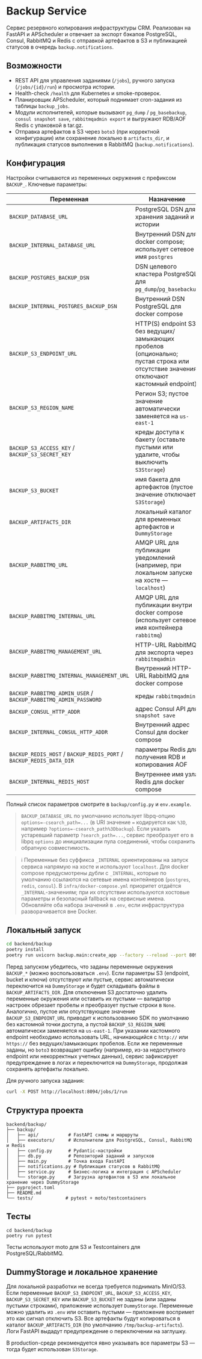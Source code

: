 # Backup Service

Сервис резервного копирования инфраструктуры CRM. Реализован на FastAPI и APScheduler и отвечает за экспорт бэкапов PostgreSQL, Consul, RabbitMQ и Redis с отправкой артефактов в S3 и публикацией статусов в очередь `backup.notifications`.

## Возможности
- REST API для управления заданиями (`/jobs`), ручного запуска (`/jobs/{id}/run`) и просмотра истории.
- Health-check `/health` для Kubernetes и smoke-проверок.
- Планировщик APScheduler, который поднимает cron-задания из таблицы `backup_jobs`.
- Модули исполнителей, которые вызывают `pg_dump` / `pg_basebackup`, `consul snapshot save`, `rabbitmqadmin export` и выгружают RDB/AOF Redis с упаковкой в tar.gz.
- Отправка артефактов в S3 через `boto3` (при корректной конфигурации) или сохранение локально в `artifacts_dir`,
  и публикация статусов выполнения в RabbitMQ (`backup.notifications`).

## Конфигурация
Настройки считываются из переменных окружения с префиксом `BACKUP_`. Ключевые параметры:

| Переменная | Назначение |
|------------|------------|
| `BACKUP_DATABASE_URL` | PostgreSQL DSN для хранения заданий и истории |
| `BACKUP_INTERNAL_DATABASE_URL` | Внутренний DSN для docker compose; использует сетевое имя `postgres` |
| `BACKUP_POSTGRES_BACKUP_DSN` | DSN целевого кластера PostgreSQL для `pg_dump`/`pg_basebackup` |
| `BACKUP_INTERNAL_POSTGRES_BACKUP_DSN` | Внутренний DSN PostgreSQL для docker compose |
| `BACKUP_S3_ENDPOINT_URL` | HTTP(S) endpoint S3 без ведущих/замыкающих пробелов (опционально; пустая строка или отсутствие значения отключают кастомный endpoint) |
| `BACKUP_S3_REGION_NAME` | Регион S3; пустое значение автоматически заменяется на `us-east-1` |
| `BACKUP_S3_ACCESS_KEY` / `BACKUP_S3_SECRET_KEY` | креды доступа к бакету (оставьте пустыми или удалите, чтобы выключить `S3Storage`) |
| `BACKUP_S3_BUCKET` | имя бакета для артефактов (пустое значение отключает `S3Storage`) |
| `BACKUP_ARTIFACTS_DIR` | локальный каталог для временных артефактов и `DummyStorage` |
| `BACKUP_RABBITMQ_URL` | AMQP URL для публикации уведомлений (например, при локальном запуске на хосте — `localhost`) |
| `BACKUP_RABBITMQ_INTERNAL_URL` | AMQP URL для публикации внутри docker compose (использует сетевое имя контейнера `rabbitmq`) |
| `BACKUP_RABBITMQ_MANAGEMENT_URL` | HTTP-URL RabbitMQ для экспорта через `rabbitmqadmin` |
| `BACKUP_RABBITMQ_INTERNAL_MANAGEMENT_URL` | Внутренний HTTP-URL RabbitMQ для docker compose |
| `BACKUP_RABBITMQ_ADMIN_USER` / `BACKUP_RABBITMQ_ADMIN_PASSWORD` | креды `rabbitmqadmin` |
| `BACKUP_CONSUL_HTTP_ADDR` | адрес Consul API для `snapshot save` |
| `BACKUP_INTERNAL_CONSUL_HTTP_ADDR` | Внутренний адрес Consul для docker compose |
| `BACKUP_REDIS_HOST` / `BACKUP_REDIS_PORT` / `BACKUP_REDIS_DATA_DIR` | параметры Redis для получения RDB и копирования AOF |
| `BACKUP_INTERNAL_REDIS_HOST` | Внутреннее имя узла Redis для docker compose |

Полный список параметров смотрите в `backup/config.py` и `env.example`.

> `BACKUP_DATABASE_URL` по умолчанию использует libpq-опцию `options=-csearch_path=...`
> (в URI значение `=` кодируется как `%3D`, например `?options=-csearch_path%3Dbackup`).
> Если указать устаревший параметр `?search_path=...`, сервис преобразует его в libpq
> `options` до инициализации пула соединений, чтобы сохранить обратную совместимость.

> ℹ️ Переменные без суффикса `_INTERNAL` ориентированы на запуск сервиса напрямую на хосте и используют `localhost`.
> Для docker compose предусмотрены дубли с `_INTERNAL`, которые по умолчанию ссылаются на сетевые имена контейнеров
> (`postgres`, `redis`, `consul`). В `infra/docker-compose.yml` приоритет отдаётся `_INTERNAL`-значениям; при их отсутствии
> используются хостовые параметры и безопасный fallback на сервисные имена. Обновляйте оба набора значений в `.env`, если
> инфраструктура разворачивается вне Docker.

## Локальный запуск
```bash
cd backend/backup
poetry install
poetry run uvicorn backup.main:create_app --factory --reload --port 8094
```

Перед запуском убедитесь, что заданы переменные окружения `BACKUP_*` (можно воспользоваться `.env`).
Если параметры S3 (endpoint, bucket и ключи) отсутствуют или пустые, сервис автоматически переключится на
`DummyStorage` и будет складывать файлы в `BACKUP_ARTIFACTS_DIR`. Для отключения S3 достаточно удалить
переменные окружения или оставить их пустыми — валидатор настроек обрезает пробелы и преобразует пустые строки
в `None`. Аналогично, пустое или отсутствующее значение `BACKUP_S3_ENDPOINT_URL` приводит к использованию
SDK по умолчанию без кастомной точки доступа, а пустой `BACKUP_S3_REGION_NAME` автоматически заменяется на
`us-east-1`. При указании кастомного endpoint необходимо использовать URL, начинающийся с `http://` или
`https://` без ведущих/замыкающих пробелов. Если же переменные заданы, но `boto3` возвращает ошибку (например,
из-за недоступного endpoint или некорректных учетных данных), сервис зафиксирует предупреждение в логах и
переключится на `DummyStorage`, продолжая сохранять артефакты локально.

Для ручного запуска задания:
```bash
curl -X POST http://localhost:8094/jobs/1/run
```

## Структура проекта
```
backend/backup/
├── backup/
│   ├── api/           # FastAPI схемы и маршруты
│   ├── executors/     # Исполнители для PostgreSQL, Consul, RabbitMQ и Redis
│   ├── config.py      # Pydantic-настройки
│   ├── db.py          # Репозиторий заданий и запусков
│   ├── main.py        # Точка входа FastAPI
│   ├── notifications.py # Публикация статусов в RabbitMQ
│   ├── service.py     # Бизнес-логика и интеграция с APScheduler
│   └── storage.py     # Загрузка артефактов в S3 или локальное хранение через DummyStorage
├── pyproject.toml
├── README.md
└── tests/            # pytest + moto/testcontainers
```

## Тесты
```
cd backend/backup
poetry run pytest
```
Тесты используют moto для S3 и Testcontainers для PostgreSQL/RabbitMQ.

## DummyStorage и локальное хранение

Для локальной разработки не всегда требуется поднимать MinIO/S3. Если переменные `BACKUP_S3_ENDPOINT_URL`,
`BACKUP_S3_ACCESS_KEY`, `BACKUP_S3_SECRET_KEY` или `BACKUP_S3_BUCKET` не заданы (или заданы пустыми строками),
приложение использует `DummyStorage`. Переменные можно удалить из `.env` или оставить пустыми — приложение
воспримет это как сигнал отключить S3. Все артефакты будут копироваться в каталог `BACKUP_ARTIFACTS_DIR`
(по умолчанию `/tmp/backup-artifacts`). Логи FastAPI выдадут предупреждение о переключении на заглушку.

В production-среде рекомендуется явно указывать все параметры S3 — тогда будет использован `S3Storage`.
